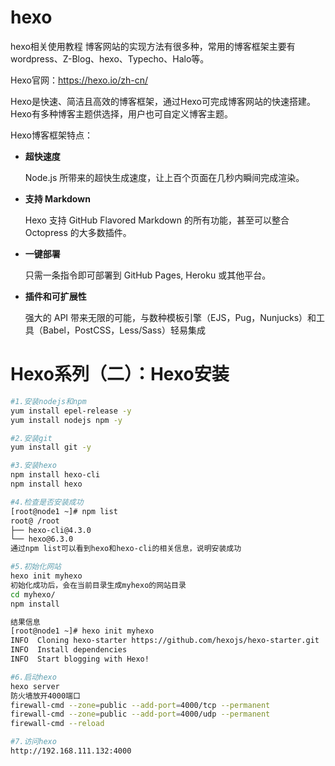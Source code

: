 # hexo
hexo相关使用教程
博客网站的实现方法有很多种，常用的博客框架主要有wordpress、Z-Blog、hexo、Typecho、Halo等。



Hexo官网：https://hexo.io/zh-cn/

Hexo是快速、简洁且高效的博客框架，通过Hexo可完成博客网站的快速搭建。Hexo有多种博客主题供选择，用户也可自定义博客主题。



Hexo博客框架特点：

- **超快速度**

  Node.js 所带来的超快生成速度，让上百个页面在几秒内瞬间完成渲染。

- **支持 Markdown**

  Hexo 支持 GitHub Flavored Markdown 的所有功能，甚至可以整合 Octopress 的大多数插件。

- **一键部署**

  只需一条指令即可部署到 GitHub Pages, Heroku 或其他平台。

- **插件和可扩展性**

  强大的 API 带来无限的可能，与数种模板引擎（EJS，Pug，Nunjucks）和工具（Babel，PostCSS，Less/Sass）轻易集成

  

# Hexo系列（二）：Hexo安装



```bash
#1.安装nodejs和npm
yum install epel-release -y
yum install nodejs npm -y

#2.安装git
yum install git -y

#3.安装hexo
npm install hexo-cli
npm install hexo

#4.检查是否安装成功
[root@node1 ~]# npm list
root@ /root
├── hexo-cli@4.3.0
└── hexo@6.3.0
通过npm list可以看到hexo和hexo-cli的相关信息，说明安装成功

#5.初始化网站
hexo init myhexo
初始化成功后，会在当前目录生成myhexo的网站目录
cd myhexo/
npm install

结果信息
[root@node1 ~]# hexo init myhexo
INFO  Cloning hexo-starter https://github.com/hexojs/hexo-starter.git
INFO  Install dependencies
INFO  Start blogging with Hexo!

#6.启动hexo
hexo server
防火墙放开4000端口
firewall-cmd --zone=public --add-port=4000/tcp --permanent
firewall-cmd --zone=public --add-port=4000/udp --permanent
firewall-cmd --reload

#7.访问hexo
http://192.168.111.132:4000

```


